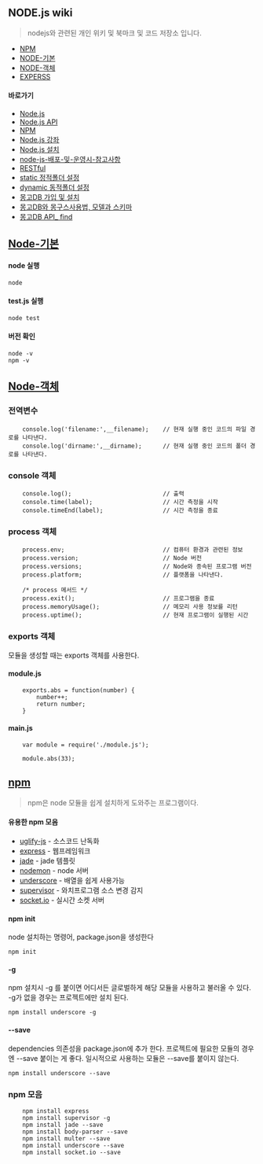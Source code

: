 ## NODE.js wiki
> nodejs와 관련된 개인 위키 및 북마크 및 코드 저장소 입니다. 

* [NPM](#npm)
* [NODE-기본](#node-기본)
* [NODE-객체](#node-객체)
* [EXPERSS](https://github.com/evashork/taco/blob/master/frontend/node/express.md)

#### 바로가기

* [Node.js](https://nodejs.org/en/)
* [Node.js API](https://nodejs.org/dist/latest-v6.x/docs/api/)
* [NPM](https://npmjs.com)
* [Node.js 강좌](http://m.blog.naver.com/azure0777/220461355508)
* [Node.js 설치](http://m.blog.naver.com/azure0777/220464281360)
* [node-js-배포-및-운영시-참고사항](http://avilos.codes/server/nodejs/node-js-%EB%B0%B0%ED%8F%AC-%EB%B0%8F-%EC%9A%B4%EC%98%81%EC%8B%9C-%EC%B0%B8%EA%B3%A0%EC%82%AC%ED%95%AD/)
* [RESTful](http://blog.naver.com/azure0777/220508108759)
* [static 정적폴더 설정](http://m.blog.naver.com/azure0777/220469049820)
* [dynamic 동적폴더 설정](http://m.blog.naver.com/azure0777/220475344428)
* [몽고DB 가입 및 설치](http://blog.naver.com/azure0777/220482056110)
* [몽고DB와 몽구스사용법, 모델과 스키마](http://blog.naver.com/azure0777/220482056110)
* [몽고DB API_ find](http://mongoosejs.com/docs/api.html#model_Model.find)

## [Node-기본](#)

#### node 실행
```
node
```

#### test.js 실행
```
node test
```

#### 버전 확인
```
node -v
npm -v
```

## [Node-객체](#)

### 전역변수
```
	console.log('filename:',__filename);	// 현재 실행 중인 코드의 파일 경로를 나타낸다.
	console.log('dirname:',__dirname);		// 현재 실행 중인 코드의 폴더 경로를 나타낸다.
```
### console 객체
```
	console.log();							// 출력
	console.time(label);					// 시간 측정을 시작
	console.timeEnd(label);					// 시간 측정을 종료
```
### process 객체
```
	process.env;							// 컴퓨터 환경과 관련된 정보
	process.version;						// Node 버전
	process.versions;						// Node와 종속된 프로그램 버전
	process.platform;						// 플랫폼을 나타낸다.

	/* process 메서드 */
	process.exit();							// 프로그램을 종료
	process.memoryUsage();					// 메모리 사용 정보를 리턴
	process.uptime();						// 현재 프로그램이 실행된 시간
```
### exports 객체
모듈을 생성할 때는 exports 객체를 사용한다.

#### module.js
```
	exports.abs = function(number) {
		number++;
		return number;
	}
```
#### main.js
```
	var module = require('./module.js');

	module.abs(33);
```


## [npm](#)
> npm은 node 모듈을 쉽게 설치하게 도와주는 프로그램이다.

#### 유용한 npm 모음
* [uglify-js](https://www.npmjs.com/package/uglify-js) - 소스코드 난독화
* [express](https://www.npmjs.com/package/express) - 웹프레임워크
* [jade](https://jade-lang.com) - jade 템플릿
* [nodemon](https://www.npmjs.com/package/nodemon) - node 서버
* [underscore](http://underscorejs.org/) - 배열을 쉽게 사용가능
* [supervisor](https://www.npmjs.com/package/supervisor) - 와치프로그램 소스 변경 감지
* [socket.io](https://www.npmjs.com/package/socket.io) - 실시간 소켓 서버

#### npm init
node 설치하는 명령어, package.json을 생성한다
```
npm init
```
#### -g
npm 설치시 -g 를 붙이면 어디서든 글로벌하게 해당 모듈을 사용하고 불러올 수 있다. -g가 없을 경우는 프로젝트에만 설치 된다.
```
npm install underscore -g
```
#### --save
dependencies 의존성을 package.json에 추가 한다. 프로젝트에 필요한 모듈의 경우엔 --save 붙이는 게 좋다. 일시적으로 사용하는 모듈은  --save를 붙이지 않는다.
```
npm install underscore --save
```
### npm 모음
```
	npm install express
	npm install supervisor -g
	npm install jade --save
	npm install body-parser --save
	npm install multer --save
	npm install underscore --save
	npm install socket.io --save
```
